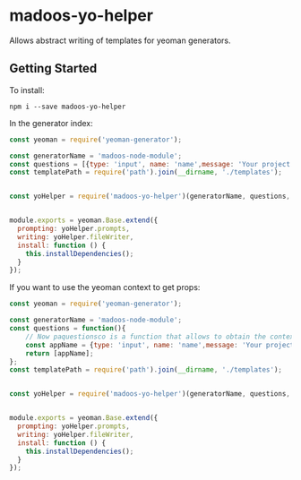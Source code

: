 # madoos-yo-helper

Allows abstract writing of templates for yeoman generators.

## Getting Started

To install:

    npm i --save madoos-yo-helper

In the generator index:

``` javascript
const yeoman = require('yeoman-generator');

const generatorName = 'madoos-node-module';
const questions = [{type: 'input', name: 'name',message: 'Your project name',default: null}];    
const templatePath = require('path').join(__dirname, './templates');


const yoHelper = require('madoos-yo-helper')(generatorName, questions, templatePath);


module.exports = yeoman.Base.extend({
  prompting: yoHelper.prompts,
  writing: yoHelper.fileWriter, 
  install: function () {
    this.installDependencies();
  }
});
```

If you want to use the yeoman context to get props:

``` javascript
const yeoman = require('yeoman-generator');

const generatorName = 'madoos-node-module';
const questions = function(){
    // Now paquestionsco is a function that allows to obtain the context of yoeman
    const appName = {type: 'input', name: 'name',message: 'Your project name',default: this.appname}
    return [appName];
};
const templatePath = require('path').join(__dirname, './templates');


const yoHelper = require('madoos-yo-helper')(generatorName, questions, templatePath);


module.exports = yeoman.Base.extend({
  prompting: yoHelper.prompts,
  writing: yoHelper.fileWriter, 
  install: function () {
    this.installDependencies();
  }
});
```